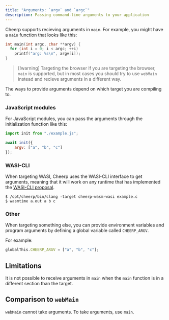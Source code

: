 ```yaml
---
title: "Arguments: `argv` and `argc`"
description: Passing command-line arguments to your application
---
```


Cheerp supports recieving arguments in `main`. For example, you might have a `main` function that looks like this:

```c
int main(int argc, char **argv) {
  for (int i = 0; i < argc; ++i)
    printf("arg: %s\n", argv[i]);
}
```

> [!warning] Targeting the browser
> If you are targeting the browser, `main` is supported, but in most cases you should try to use `webMain` instead and recieve arguments in a different way.

The ways to provide arguments depend on which target you are compiling to.

### JavaScript modules

For JavaScript modules, you can pass the arguments through the initialization function like this:

```js title=main.js
import init from "./example.js";

await init({
	argv: ["a", "b", "c"]
});
```

### WASI-CLI

When targeting WASI, Cheerp uses the WASI-CLI interface to get arguments, meaning that it will work on any
runtime that has implemented the [WASI-CLI proposal](https://github.com/WebAssembly/wasi-cli).

```shell
$ /opt/cheerp/bin/clang -target cheerp-wasm-wasi example.c
$ wasmtime a.out a b c
```

### Other

When targeting something else, you can provide environment variables and program arguments by defining a global variable called `CHEERP_ARGV`.

For example:

```js
globalThis.CHEERP_ARGV = ["a", "b", "c"];
```

## Limitations

It is not possible to receive arguments in `main` when the `main` function is in a different section than the target.

## Comparison to `webMain`

`webMain` cannot take arguments. To take arguments, use `main`.
